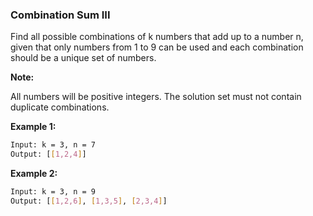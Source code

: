 ### Combination Sum III

Find all possible combinations of k numbers that add up to a number n, given that only numbers from 1 to 9 can be used and each combination should be a unique set of numbers.

**Note:**

All numbers will be positive integers.
The solution set must not contain duplicate combinations.

**Example 1:**

```bash
Input: k = 3, n = 7
Output: [[1,2,4]]
```

**Example 2:**

```bash
Input: k = 3, n = 9
Output: [[1,2,6], [1,3,5], [2,3,4]]
```